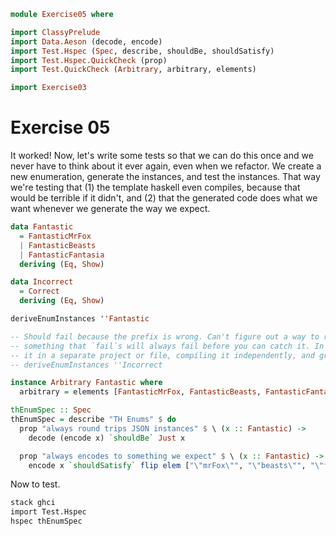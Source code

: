 ```haskell
module Exercise05 where

import ClassyPrelude
import Data.Aeson (decode, encode)
import Test.Hspec (Spec, describe, shouldBe, shouldSatisfy)
import Test.Hspec.QuickCheck (prop)
import Test.QuickCheck (Arbitrary, arbitrary, elements)

import Exercise03
```

# Exercise 05

It worked! Now, let's write some tests so that we can do this once and we never have to think about it ever again, even
when we refactor. We create a new enumeration, generate the instances, and test the instances. That way we're testing
that (1) the template haskell even compiles, because that would be terrible if it didn't, and (2) that the generated
code does what we want whenever we generate the way we expect.

```haskell
data Fantastic
  = FantasticMrFox
  | FantasticBeasts
  | FantasticFantasia
  deriving (Eq, Show)

data Incorrect
  = Correct
  deriving (Eq, Show)

deriveEnumInstances ''Fantastic

-- Should fail because the prefix is wrong. Can't figure out a way to run a macro down in `Q [Dec]` because `runQ` on
-- something that `fail`s will always fail before you can catch it. In any rate, you could also test this by putting
-- it in a separate project or file, compiling it independently, and grepping for compilation errors.
-- deriveEnumInstances ''Incorrect

instance Arbitrary Fantastic where
  arbitrary = elements [FantasticMrFox, FantasticBeasts, FantasticFantasia]

thEnumSpec :: Spec
thEnumSpec = describe "TH Enums" $ do
  prop "always round trips JSON instances" $ \ (x :: Fantastic) ->
    decode (encode x) `shouldBe` Just x

  prop "always encodes to something we expect" $ \ (x :: Fantastic) ->
    encode x `shouldSatisfy` flip elem ["\"mrFox\"", "\"beasts\"", "\"fantasia\""]
```

Now to test.

```bash
stack ghci
import Test.Hspec
hspec thEnumSpec
```
